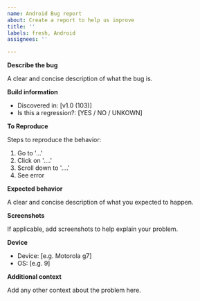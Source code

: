 ```yaml
---
name: Android Bug report
about: Create a report to help us improve
title: ''
labels: fresh, Android
assignees: ''

---
```


**Describe the bug**

A clear and concise description of what the bug is.

**Build information**

* Discovered in: [v1.0 (103)]
* Is this a regression?: [YES / NO / UNKOWN]

**To Reproduce**

Steps to reproduce the behavior:
1. Go to '...'
2. Click on '....'
3. Scroll down to '....'
4. See error

**Expected behavior**

A clear and concise description of what you expected to happen.

**Screenshots**

If applicable, add screenshots to help explain your problem.

**Device**

 - Device: [e.g. Motorola g7]
 - OS: [e.g. 9]

**Additional context**

Add any other context about the problem here.

